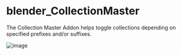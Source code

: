 # blender_CollectionMaster
The Collection Master Addon helps toggle collections depending on specified prefixes and/or suffixes.

![image](https://user-images.githubusercontent.com/1472884/167719838-0df246f2-2fd9-45fb-be79-30c3cc323c03.png)



